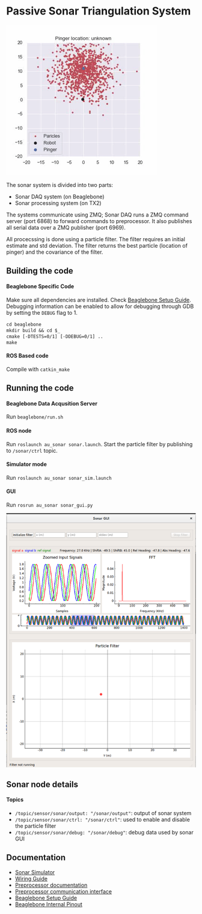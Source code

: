 # Passive Sonar Triangulation System

![Output GIF](docs/output.gif)

The sonar system is divided into two parts:
* Sonar DAQ system (on Beaglebone)
* Sonar processing system (on TX2)

The systems communicate using ZMQ; Sonar DAQ runs a ZMQ command server (port 6868) to forward commands to preprocessor. It also publishes all serial data over a ZMQ publisher (port 6969).

All procecssing is done using a particle filter. The filter requires an initial estimate and std deviation. The filter returns the best particle (location of pinger) and the covariance of the filter. 

## Building the code

#### Beaglebone Specific Code
Make sure all dependencies are installed. Check [Beaglebone Setup Guide](docs/bbb-install.md).
Debugging information can be enabled to allow for debugging through GDB by setting the `DEBUG` flag to 1.
```
cd beaglebone
mkdir build && cd $_
cmake [-DTESTS=0/1] [-DDEBUG=0/1] ..
make
```

#### ROS Based code
Compile with `catkin_make`

## Running the code

#### Beaglebone Data Acqusition Server
Run `beaglebone/run.sh`

#### ROS node
Run `roslaunch au_sonar sonar.launch`.
Start the particle filter by publishing to `/sonar/ctrl` topic.

#### Simulator mode
Run `roslaunch au_sonar sonar_sim.launch`


#### GUI
Run `rosrun au_sonar sonar_gui.py`

![GUI](docs/gui.png)

## Sonar node details
#### Topics

* `/topic/sensor/sonar/output: "/sonar/output"`: output of sonar system
* `/topic/sensor/sonar/ctrl: "/sonar/ctrl"`: used to enable and disable the particle filter
* `/topic/sensor/sonar/debug: "/sonar/debug"`: debug data used by sonar GUI

## Documentation
* [Sonar Simulator](docs/simulator.md)
* [Wiring Guide](docs/wiring.md)
* [Preprocessor documentation](preprocessor_firmware/README.md)
* [Preprocessor communication interface](preprocessor_firmware/docs/CommInterface.md)
* [Beaglebone Setup Guide](docs/bbb-install.md)
* [Beaglebone Internal Pinout](docs/pinout.md)
